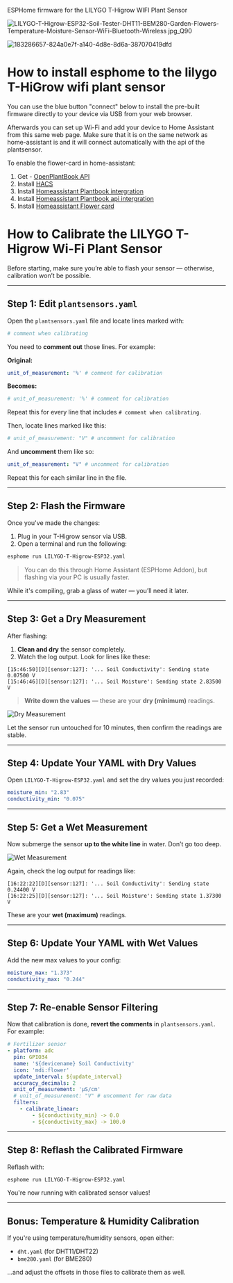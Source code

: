 ESPHome firmware for the LILYGO T-Higrow WIFI Plant Sensor

![LILYGO-T-Higrow-ESP32-Soil-Tester-DHT11-BEM280-Garden-Flowers-Temperature-Moisture-Sensor-WiFi-Bluetooth-Wireless jpg_Q90](https://user-images.githubusercontent.com/3063928/206154094-ab7eba28-10b1-4b91-85e5-5729495d6a8d.jpg)

![183286657-824a0e7f-a140-4d8e-8d6a-387070419dfd](https://user-images.githubusercontent.com/3063928/206154221-49a0d3ce-1850-4154-9039-1633d4962cd5.png)

# How to install esphome to the lilygo T-HiGrow wifi plant sensor

You can use the blue button "connect" below to install the pre-built firmware directly to your device via USB from your web browser.

Afterwards you can set up Wi-Fi and add your device to Home Assistant from this same web page. Make sure that it is on the same network as home-assistant is and it will connect automatically with the api of the plantsensor.
<esp-web-install-button manifest="firmware/lilgo-t-higrow-esp32.manifest.json"></esp-web-install-button>

<!-- <script type="module" src="https://unpkg.com/esp-web-tools@10/dist/web/install-button.js?module"></script> -->
<!-- <esp-web-install-button manifest="./lilygo-t-higrow-manifest.json"></esp-web-install-button>

<script type="module" src="https://unpkg.com/esp-web-tools/dist/web/install-button.js?module"></script> -->

To enable the flower-card in home-assistant:

1. Get - [OpenPlantBook API](https://open.plantbook.io)
2. Install [HACS](https://hacs.xyz/docs/setup/download)
3. Install [Homeassistant Plantbook intergration](https://github.com/Olen/homeassistant-plant)
4. Install [Homeassistant Plantbook api intergration](https://github.com/Olen/home-assistant-openplantbook)
5. Install [Homeassistant Flower card](https://github.com/Olen/lovelace-flower-card/tree/new_plant)

# How to Calibrate the LILYGO T-Higrow Wi-Fi Plant Sensor

Before starting, make sure you’re able to flash your sensor — otherwise, calibration won’t be possible.

---

## Step 1: Edit `plantsensors.yaml`

Open the `plantsensors.yaml` file and locate lines marked with:

```yaml
# comment when calibrating
```

You need to **comment out** those lines. For example:

**Original:**

```yaml
unit_of_measurement: '%' # comment for calibration
```

**Becomes:**

```yaml
# unit_of_measurement: '%' # comment for calibration
```

Repeat this for every line that includes `# comment when calibrating`.

Then, locate lines marked like this:

```yaml
# unit_of_measurement: "V" # uncomment for calibration
```

And **uncomment** them like so:

```yaml
unit_of_measurement: "V" # uncomment for calibration
```

Repeat this for each similar line in the file.

---

## Step 2: Flash the Firmware

Once you've made the changes:

1. Plug in your T-Higrow sensor via USB.
2. Open a terminal and run the following:

```bash
esphome run LILYGO-T-Higrow-ESP32.yaml
```

> You can do this through Home Assistant (ESPHome Addon), but flashing via your PC is usually faster.

While it's compiling, grab a glass of water — you’ll need it later.

---

## Step 3: Get a Dry Measurement

After flashing:

1. **Clean and dry** the sensor completely.
2. Watch the log output. Look for lines like these:

```
[15:46:50][D][sensor:127]: '... Soil Conductivity': Sending state 0.07500 V
[15:46:46][D][sensor:127]: '... Soil Moisture': Sending state 2.83500 V
```

> **Write down the values** — these are your **dry (minimum)** readings.

![Dry Measurement](https://user-images.githubusercontent.com/3063928/206223822-7d18fa3e-08d3-46d3-9e20-9d20245d3f73.jpg)

Let the sensor run untouched for 10 minutes, then confirm the readings are stable.

---

## Step 4: Update Your YAML with Dry Values

Open `LILYGO-T-Higrow-ESP32.yaml` and set the dry values you just recorded:

```yaml
moisture_min: "2.83"
conductivity_min: "0.075"
```

---

## Step 5: Get a Wet Measurement

Now submerge the sensor **up to the white line** in water. Don’t go too deep.

![Wet Measurement](https://user-images.githubusercontent.com/3063928/206223859-1298feb0-ba4f-43c8-bac1-8a1610380c3b.jpg)

Again, check the log output for readings like:

```
[16:22:22][D][sensor:127]: '... Soil Conductivity': Sending state 0.24400 V
[16:22:25][D][sensor:127]: '... Soil Moisture': Sending state 1.37300 V
```

These are your **wet (maximum)** readings.

---

## Step 6: Update Your YAML with Wet Values

Add the new max values to your config:

```yaml
moisture_max: "1.373"
conductivity_max: "0.244"
```

---

## Step 7: Re-enable Sensor Filtering

Now that calibration is done, **revert the comments** in `plantsensors.yaml`. For example:

```yaml
# Fertilizer sensor
- platform: adc
  pin: GPIO34
  name: '${devicename} Soil Conductivity'
  icon: 'mdi:flower'
  update_interval: ${update_interval}
  accuracy_decimals: 2
  unit_of_measurement: 'µS/cm'
  # unit_of_measurement: "V" # uncomment for raw data
  filters:
    - calibrate_linear:
        - ${conductivity_min} -> 0.0
        - ${conductivity_max} -> 100.0
```

---

## Step 8: Reflash the Calibrated Firmware

Reflash with:

```bash
esphome run LILYGO-T-Higrow-ESP32.yaml
```

You're now running with calibrated sensor values!

---

## Bonus: Temperature & Humidity Calibration

If you're using temperature/humidity sensors, open either:

- `dht.yaml` (for DHT11/DHT22)
- `bme280.yaml` (for BME280)

…and adjust the offsets in those files to calibrate them as well.
